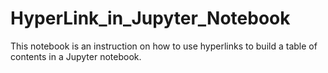 # HyperLink_in_Jupyter_Notebook
This notebook is an instruction on how to use hyperlinks to build a table of contents in a Jupyter notebook.
